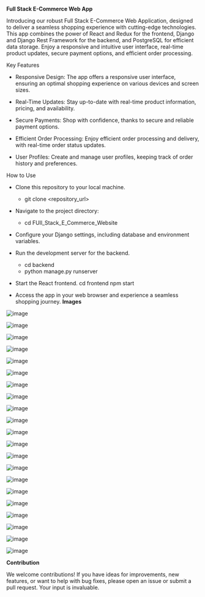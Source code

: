 **Full Stack E-Commerce Web App**

Introducing our robust Full Stack E-Commerce Web Application, designed to deliver a seamless shopping experience with cutting-edge technologies. This app combines the power of React and Redux for the frontend, Django and Django Rest Framework for the backend, and PostgreSQL for efficient data storage. Enjoy a responsive and intuitive user interface, real-time product updates, secure payment options, and efficient order processing.

Key Features
  - Responsive Design: The app offers a responsive user interface, ensuring an optimal shopping experience on various devices and screen sizes.

  - Real-Time Updates: Stay up-to-date with real-time product information, pricing, and availability.

  - Secure Payments: Shop with confidence, thanks to secure and reliable payment options.

  - Efficient Order Processing: Enjoy efficient order processing and delivery, with real-time order status updates.

  - User Profiles: Create and manage user profiles, keeping track of order history and preferences.

How to Use

  - Clone this repository to your local machine.

    - git clone <repository_url>

  - Navigate to the project directory:

    - cd FUll_Stack_E_Commerce_Website
    
  - Configure your Django settings, including database and environment variables.

  - Run the development server for the backend.
    - cd backend
    - python manage.py runserver
    
  - Start the React frontend.
    cd frontend
    npm start
    
  - Access the app in your web browser and experience a seamless shopping journey.
**Images**

![image](https://github.com/MihirDavada/Full_Stack_E_Commerce_Website/assets/101976200/9ebcfdbd-da4f-4d8e-9772-a2fda196a64e)

![image](https://github.com/MihirDavada/Full_Stack_E_Commerce_Website/assets/101976200/4f127d9b-e40f-4728-82fe-4a56d657cc92)

![image](https://github.com/MihirDavada/Full_Stack_E_Commerce_Website/assets/101976200/4f3024f4-7a54-4fa5-a120-a77161e6ceb5)

![image](https://github.com/MihirDavada/Full_Stack_E_Commerce_Website/assets/101976200/bfcd4edd-f531-49ba-bd50-ca017d98254a)

![image](https://github.com/MihirDavada/Full_Stack_E_Commerce_Website/assets/101976200/a95fc7b7-b7f7-483e-b68e-de933acbe01a)

![image](https://github.com/MihirDavada/Full_Stack_E_Commerce_Website/assets/101976200/2c222774-a348-4a63-a247-ce5893aa0fb8)

![image](https://github.com/MihirDavada/Full_Stack_E_Commerce_Website/assets/101976200/58fa37ad-2919-45ee-b6e8-94888291cdc9)

![image](https://github.com/MihirDavada/Full_Stack_E_Commerce_Website/assets/101976200/f326b472-39d8-4417-b1a0-054308e3f4a8)

![image](https://github.com/MihirDavada/Full_Stack_E_Commerce_Website/assets/101976200/4635affc-f83d-40b4-abc7-c5c05fc0bd99)

![image](https://github.com/MihirDavada/Full_Stack_E_Commerce_Website/assets/101976200/21e2169a-f279-4049-b48c-5895df129377)

![image](https://github.com/MihirDavada/Full_Stack_E_Commerce_Website/assets/101976200/bc2461df-e927-495c-82c3-11a87d791558)

![image](https://github.com/MihirDavada/Full_Stack_E_Commerce_Website/assets/101976200/977c33f0-71d7-40ab-af0d-ee26cca9a441)

![image](https://github.com/MihirDavada/Full_Stack_E_Commerce_Website/assets/101976200/81906827-b735-40f0-b93a-585a6267f25a)

![image](https://github.com/MihirDavada/Full_Stack_E_Commerce_Website/assets/101976200/2ae1efcc-78d7-42aa-987d-52fd286ebddf)

![image](https://github.com/MihirDavada/Full_Stack_E_Commerce_Website/assets/101976200/afb1d4c6-9c48-4fb0-96d5-367cdc3dfaf2)

![image](https://github.com/MihirDavada/Full_Stack_E_Commerce_Website/assets/101976200/e9d253e5-0892-438c-896d-f45cf8d0f8b4)

![image](https://github.com/MihirDavada/Full_Stack_E_Commerce_Website/assets/101976200/71471749-f19f-4b3e-92ac-4116059bc45b)

![image](https://github.com/MihirDavada/Full_Stack_E_Commerce_Website/assets/101976200/83c713e4-44ae-4f9e-ada7-91ede2701b1f)

![image](https://github.com/MihirDavada/Full_Stack_E_Commerce_Website/assets/101976200/1f515021-3868-4c42-8c0e-39507bff204a)

![image](https://github.com/MihirDavada/Full_Stack_E_Commerce_Website/assets/101976200/f7da623f-8dc7-4d8d-8805-a55a270f6ccb)

![image](https://github.com/MihirDavada/Full_Stack_E_Commerce_Website/assets/101976200/ca961cc3-fd43-401e-8f5e-c78e4d1ddeee)


**Contribution**

We welcome contributions! If you have ideas for improvements, new features, or want to help with bug fixes, please open an issue or submit a pull request. Your input is invaluable.
